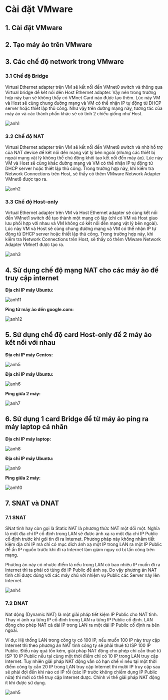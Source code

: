 # Cài đặt VMware

## 1. Cài đặt VMware

## 2. Tạo máy ảo trên VMware

## 3. Các chế độ network trong VMware

### 3.1 Chế độ Bridge

Virtual Ethernet adapter trên VM sẽ kết nối đến VMnet0 switch và thông qua Virtual bridge để kết nối đến Host Ethernet adapter. Vậy nên trong trường hợp này bạn sẽ không thấy có VMnet Card nào được tạo thêm. Lúc này VM và Host sẽ cùng chung đường mạng và VM có thể nhận IP tự động từ DHCP server hoặc thiết lập thủ công. Như vậy trên đường mạng này, tương tác của máy ảo và các thành phần khác sẽ có tính 2 chiều giống như Host.

![anh1](/QuyenNV/VMWare/images/anh1.png)

### 3.2 Chế độ NAT

Virtual Ethernet adapter trên VM sẽ kết nối đến VMnet8 switch và nhờ hỗ trợ của NAT device để kết nối đến mạng vật lý bên ngoài (nhưng các thiết bị ngoài mạng vật lý không thể chủ động khởi tạo kết nối đến máy ảo). Lúc này VM và Host sẽ cùng khác đường mạng và VM có thể nhận IP tự động từ DHCP server hoặc thiết lập thủ công. Trong trường hợp này, khi kiểm tra Network Connections trên Host, sẽ thấy có thêm VMware Network Adapter VMnet8 được tạo ra.

![anh2](/QuyenNV/VMWare/images/anh2.png)

### 3.3 Chế độ Host-only

Virtual Ethernet adapter trên VM và Host Ethernet adapter sẽ cùng kết nối đến VMnet1 switch để tạo thành một mạng cô lập (chỉ có VM và Host giao lưu phối hợp với nhau và VM không có kết nối đến mạng vật lý bên ngoài). Lúc này VM và Host sẽ cùng chung đường mạng và VM có thể nhận IP tự động từ DHCP server hoặc thiết lập thủ công. Trong trường hợp này, khi kiểm tra Network Connections trên Host, sẽ thấy có thêm VMware Network Adapter VMnet1 được tạo ra.
 
![anh3](/QuyenNV/VMWare/images/anh3.png)

## 4. Sử dụng chế độ mạng NAT cho các máy ảo để truy cập internet

**Địa chỉ IP máy Ubuntu:**

![anh11](/QuyenNV/VMWare/images/anh11.png)

**Ping từ máy ảo đến google.com:**

![anh12](/QuyenNV/VMWare/images/anh12.png)

## 5. Sử dụng chế độ card Host-only để 2 máy ảo kết nối với nhau

**Địa chỉ IP máy Centos:**

![anh5](/QuyenNV/VMWare/images/anh5.png)

**Địa chỉ IP máy Ubuntu:**

![anh6](/QuyenNV/VMWare/images/anh6.png)

**Ping giữa 2 máy:**

![anh7](/QuyenNV/VMWare/images/anh7.png)

## 6. Sử dụng 1 card Bridge để từ máy ảo ping ra máy laptop cá nhân

**Địa chỉ IP máy laptop:**

![anh8](/QuyenNV/VMWare/images/anh8.png)

**Địa chỉ IP máy Ubuntu:**

![anh9](/QuyenNV/VMWare/images/anh9.png)

**Ping giữa 2 máy:**

![anh10](/QuyenNV/VMWare/images/anh10.png)

## 7. SNAT và DNAT

### 7.1 SNAT

SNat tĩnh hay còn gọi là Static NAT là phương thức NAT một đổi một. Nghĩa là một địa chỉ IP cố định trong LAN sẽ được ánh xạ ra một địa chỉ IP Public cố định trước khi gói tin đi ra Internet. Phương pháp này không nhằm tiết kiệm địa chỉ IP mà chỉ có mục đích ánh xạ một IP trong LAN ra một IP Public để ẩn IP nguồn trước khi đi ra Internet làm giảm nguy cơ bị tấn công trên mạng.

Phương án này có nhược điểm là nếu trong LAN có bao nhiêu IP muốn đi ra Internet thì ta phải có từng đó IP Public để ánh xạ. Do vậy phương án NAT tĩnh chỉ được đúng với các máy chủ với nhiệm vụ Public các Server này lên Internet.

![anh4](/QuyenNV/VMWare/images/anh4.png)

### 7.2 DNAT

Nat động (Dynamic NAT) là một giải pháp tiết kiệm IP Public cho NAT tĩnh. Thay vì ánh xạ từng IP cố định trong LAN ra từng IP Public cố định. LAN động cho phép NAT cả dải IP trong LAN ra một dải IP Public cố định ra bên ngoài.

Ví dụ: Hệ thống LAN trong công ty có 100 IP, nếu muốn 100 IP này truy cập Internet thì theo phương án NAT tĩnh công ty sẽ phải thuê từ ISP 100 IP 
Public. Điều này quá tốn kém, giải pháp NAT động cho phép chỉ cần thuê từ ISP 10 IP Public nếu tại cùng một thời điểm chỉ có 10 IP trong LAN truy cập Internet. Tuy nhiên giải pháp NAT động vẫn có hạn chế vì nếu tại một thời điểm công ty cần 20 IP trong LAN truy cập Internet thì mười IP truy cập sau sẽ phải đợi đến khi nào có IP rỗi (các IP trước không chiếm dụng IP Public nữa) thì mới có thể truy cập Internet được. Chính vì thế giải pháp NAT động ít khi được sử dụng.

![anh5](/QuyenNV/VMWare/images/anh5.png)